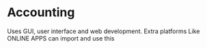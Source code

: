# Accounting
Uses GUI, user interface and web development.
Extra platforms Like ONLINE APPS can import and use this
